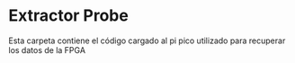 # Extractor Probe

Esta carpeta contiene el código cargado al pi pico utilizado para recuperar los
datos de la FPGA